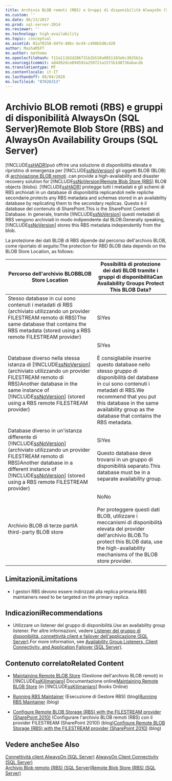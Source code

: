 ```yaml
---
title: Archivio BLOB remoti (RBS) e Gruppi di disponibilità AlwaysOn (SQL Server) | Microsoft Docs
ms.custom: ''
ms.date: 06/13/2017
ms.prod: sql-server-2014
ms.reviewer: ''
ms.technology: high-availability
ms.topic: conceptual
ms.assetid: 01a70258-d4fd-40bc-bc44-c490b5d6c420
author: MashaMSFT
ms.author: mathoma
ms.openlocfilehash: f12a11162d286731b2b510a9051183e6c3025b2a
ms.sourcegitcommit: ad4d92dce894592a259721a1571b1d8736abacdb
ms.translationtype: MT
ms.contentlocale: it-IT
ms.lasthandoff: 08/04/2020
ms.locfileid: "87626313"
---
```

# <a name="remote-blob-store-rbs-and-alwayson-availability-groups-sql-server"></a><span data-ttu-id="b0fb5-102">Archivio BLOB remoti (RBS) e gruppi di disponibilità AlwaysOn (SQL Server)</span><span class="sxs-lookup"><span data-stu-id="b0fb5-102">Remote Blob Store (RBS) and AlwaysOn Availability Groups (SQL Server)</span></span>
  [!INCLUDE[ssHADR](../../../includes/sshadr-md.md)]<span data-ttu-id="b0fb5-103">può offrire una soluzione di disponibilità elevata e ripristino di emergenza per [!INCLUDE[ssNoVersion](../../../includes/ssnoversion-md.md)] gli oggetti BLOB (BLOB) di [archiviazione BLOB remoti](../../../relational-databases/blob/remote-blob-store-rbs-sql-server.md) .</span><span class="sxs-lookup"><span data-stu-id="b0fb5-103">can provide a high-availability and disaster recovery solution for [!INCLUDE[ssNoVersion](../../../includes/ssnoversion-md.md)][Remote Blob Store (RBS)](../../../relational-databases/blob/remote-blob-store-rbs-sql-server.md) BLOB objects (blobs).</span></span> [!INCLUDE[ssHADR](../../../includes/sshadr-md.md)] <span data-ttu-id="b0fb5-104">protegge tutti i metadati e gli schemi di RBS archiviati in un database di disponibilità replicandoli nelle repliche secondarie.</span><span class="sxs-lookup"><span data-stu-id="b0fb5-104">protects any RBS metadata and schemas stored in an availability database by replicating them to the secondary replicas.</span></span> <span data-ttu-id="b0fb5-105">Questo è il database del contenuto di SharePoint.</span><span class="sxs-lookup"><span data-stu-id="b0fb5-105">This is the SharePoint Content Database.</span></span> <span data-ttu-id="b0fb5-106">In generale, tramite [!INCLUDE[ssNoVersion](../../../includes/ssnoversion-md.md)] questi metadati di RBS vengono archiviati in modo indipendente dal BLOB.</span><span class="sxs-lookup"><span data-stu-id="b0fb5-106">Generally speaking, [!INCLUDE[ssNoVersion](../../../includes/ssnoversion-md.md)] stores this RBS metadata independently from the blob.</span></span>  
  
 <span data-ttu-id="b0fb5-107">La protezione dei dati BLOB di RBS dipende dal percorso dell'archivio BLOB, come riportato di seguito:</span><span class="sxs-lookup"><span data-stu-id="b0fb5-107">The protection for RBD BLOB data depends on the BLOB Store Location, as follows:</span></span>  
  
|<span data-ttu-id="b0fb5-108">Percorso dell'archivio BLOB</span><span class="sxs-lookup"><span data-stu-id="b0fb5-108">BLOB Store Location</span></span>|<span data-ttu-id="b0fb5-109">Possibilità di protezione dei dati BLOB tramite i gruppi di disponibilità</span><span class="sxs-lookup"><span data-stu-id="b0fb5-109">Can Availability Groups Protect This BLOB Data?</span></span>|  
|-------------------------|-----------------------------------------------------|  
|<span data-ttu-id="b0fb5-110">Stesso database in cui sono contenuti i metadati di RBS (archiviato utilizzando un provider FILESTREAM remoto di RBS)</span><span class="sxs-lookup"><span data-stu-id="b0fb5-110">The same database that contains the RBS metadata  (stored using a RBS remote FILESTREAM provider)</span></span>|<span data-ttu-id="b0fb5-111">Sì</span><span class="sxs-lookup"><span data-stu-id="b0fb5-111">Yes</span></span>|  
|<span data-ttu-id="b0fb5-112">Database diverso nella stessa istanza di [!INCLUDE[ssNoVersion](../../../includes/ssnoversion-md.md)] (archiviato utilizzando un provider FILESTREAM remoto di RBS)</span><span class="sxs-lookup"><span data-stu-id="b0fb5-112">Another database in the same instance of [!INCLUDE[ssNoVersion](../../../includes/ssnoversion-md.md)] (stored using a RBS remote FILESTREAM provider)</span></span>|<span data-ttu-id="b0fb5-113">Sì</span><span class="sxs-lookup"><span data-stu-id="b0fb5-113">Yes</span></span><br /><br /> <span data-ttu-id="b0fb5-114">È consigliabile inserire questo database nello stesso gruppo di disponibilità del database in cui sono contenuti i metadati di RBS.</span><span class="sxs-lookup"><span data-stu-id="b0fb5-114">We recommend that you put this database in the same availability group as the database that contains the RBS metadata.</span></span>|  
|<span data-ttu-id="b0fb5-115">Database diverso in un'istanza differente di [!INCLUDE[ssNoVersion](../../../includes/ssnoversion-md.md)] (archiviato utilizzando un provider FILESTREAM remoto di RBS)</span><span class="sxs-lookup"><span data-stu-id="b0fb5-115">Another database in a different instance of [!INCLUDE[ssNoVersion](../../../includes/ssnoversion-md.md)] (stored using a RBS remote FILESTREAM provider)</span></span>|<span data-ttu-id="b0fb5-116">Sì</span><span class="sxs-lookup"><span data-stu-id="b0fb5-116">Yes</span></span><br /><br /> <span data-ttu-id="b0fb5-117">Questo database deve trovarsi in un gruppo di disponibilità separato.</span><span class="sxs-lookup"><span data-stu-id="b0fb5-117">This database must be in a separate availability group.</span></span>|  
|<span data-ttu-id="b0fb5-118">Archivio BLOB di terze parti</span><span class="sxs-lookup"><span data-stu-id="b0fb5-118">A third-party BLOB store</span></span>|<span data-ttu-id="b0fb5-119">No</span><span class="sxs-lookup"><span data-stu-id="b0fb5-119">No</span></span><br /><br /> <span data-ttu-id="b0fb5-120">Per proteggere questi dati BLOB, utilizzare i meccanismi di disponibilità elevata del provider dell'archivio BLOB.</span><span class="sxs-lookup"><span data-stu-id="b0fb5-120">To protect this BLOB data, use the high-availability mechanisms of the BLOB store provider.</span></span>|  
  
##  <a name="limitations"></a><a name="Limitations"></a> <span data-ttu-id="b0fb5-121">Limitazioni</span><span class="sxs-lookup"><span data-stu-id="b0fb5-121">Limitations</span></span>  
  
-   <span data-ttu-id="b0fb5-122">I gestori RBS devono essere indirizzati alla replica primaria.</span><span class="sxs-lookup"><span data-stu-id="b0fb5-122">RBS maintainers need to be targeted on the primary replica.</span></span>  
  
##  <a name="recommendations"></a><a name="Recommendations"></a> <span data-ttu-id="b0fb5-123">Indicazioni</span><span class="sxs-lookup"><span data-stu-id="b0fb5-123">Recommendations</span></span>  
  
-   <span data-ttu-id="b0fb5-124">Utilizzare un listener del gruppo di disponibilità.</span><span class="sxs-lookup"><span data-stu-id="b0fb5-124">Use an availability group listener.</span></span> <span data-ttu-id="b0fb5-125">Per altre informazioni, vedere [Listener del gruppo di disponibilità, connettività client e failover dell'applicazione &#40;SQL Server&#41;](../../listeners-client-connectivity-application-failover.md).</span><span class="sxs-lookup"><span data-stu-id="b0fb5-125">For more information, see [Availability Group Listeners, Client Connectivity, and Application Failover &#40;SQL Server&#41;](../../listeners-client-connectivity-application-failover.md).</span></span>  
  
##  <a name="related-content"></a><a name="RelatedContent"></a> <span data-ttu-id="b0fb5-126">Contenuto correlato</span><span class="sxs-lookup"><span data-stu-id="b0fb5-126">Related Content</span></span>  
  
-   <span data-ttu-id="b0fb5-127">[Maintaining Remote BLOB Store](https://msdn.microsoft.com/library/gg316773\(SQL.105\).aspx) (Gestione dell'archivio BLOB remoti) in [!INCLUDE[ssKilimanjaro](../../../includes/sskilimanjaro-md.md)] Documentazione online</span><span class="sxs-lookup"><span data-stu-id="b0fb5-127">[Maintaining Remote BLOB Store](https://msdn.microsoft.com/library/gg316773\(SQL.105\).aspx) (in [!INCLUDE[ssKilimanjaro](../../../includes/sskilimanjaro-md.md)] Books Online)</span></span>  
  
-   <span data-ttu-id="b0fb5-128">[Running RBS Maintainer](https://blogs.msdn.com/b/sqlrbs/archive/2010/03/19/running-rbs-maintainer.aspx) (Esecuzione di Gestore RBS) (blog)</span><span class="sxs-lookup"><span data-stu-id="b0fb5-128">[Running RBS Maintainer](https://blogs.msdn.com/b/sqlrbs/archive/2010/03/19/running-rbs-maintainer.aspx) (blog)</span></span>  
  
-   <span data-ttu-id="b0fb5-129">[Configure Remote BLOB Storage (RBS) with the FILESTREAM provider (SharePoint 2010)](https://blogs.msdn.com/b/mvpawardprogram/archive/2012/04/02/configure-remote-blob-storage-rbs-with-the-filestream-provider-sharepoint-2010.aspx) (Configurare l'archivio BLOB remoti (RBS) con il provider FILESTREAM (SharePoint 2010)) (blog)</span><span class="sxs-lookup"><span data-stu-id="b0fb5-129">[Configure Remote BLOB Storage (RBS) with the FILESTREAM provider (SharePoint 2010)](https://blogs.msdn.com/b/mvpawardprogram/archive/2012/04/02/configure-remote-blob-storage-rbs-with-the-filestream-provider-sharepoint-2010.aspx) (blog)</span></span>  
  
## <a name="see-also"></a><span data-ttu-id="b0fb5-130">Vedere anche</span><span class="sxs-lookup"><span data-stu-id="b0fb5-130">See Also</span></span>  
 <span data-ttu-id="b0fb5-131">[Connettività client AlwaysOn &#40;SQL Server&#41;](always-on-client-connectivity-sql-server.md) </span><span class="sxs-lookup"><span data-stu-id="b0fb5-131">[AlwaysOn Client Connectivity &#40;SQL Server&#41;](always-on-client-connectivity-sql-server.md) </span></span>  
 [<span data-ttu-id="b0fb5-132">Archivio Blob remoto &#40;RBS&#41; &#40;SQL Server&#41;</span><span class="sxs-lookup"><span data-stu-id="b0fb5-132">Remote Blob Store &#40;RBS&#41; &#40;SQL Server&#41;</span></span>](../../../relational-databases/blob/remote-blob-store-rbs-sql-server.md)  
  
  
